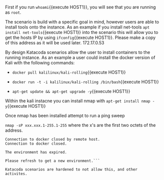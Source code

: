 First if you run `whoami`{{execute HOST1}}, you will see that you are running as `root`. 

The scenario is build with a specific goal in mind, however users are able to install tools onto the instance. 
As an example if you install net-tools `apt install net-tools`{{execute HOST1}} into the scenario this will allow you to get the hosts IP
by using `ifconfig`{{execute HOST1}}. Please make a copy of this address as it will be used later. 172.17.0.53

By design Katacoda scenarios allow the user to install containers to the running instance. 
As an example a user could install the docker version of Kali with the following commands: 

* `docker pull kalilinux/kali-rolling`{{execute HOST1}}

* `docker run -t -i kalilinux/kali-rolling /bin/bash`{{execute HOST1}}

* `apt-get update && apt-get upgrade -y`{{execute HOST1}}

Within the kali instacne you can install nmap with `apt-get install nmap -y`{{execute HOST1}}

Once nmap has been installed attempt to run a ping sweep

`nmap -sP xxx.xxx.1-255.1-255` where the x's are the first two octets of the address. 

```Starting Nmap 7.80 ( https://nmap.org ) at 2020-06-03 14:47 UTC
Connection to docker closed by remote host.
Connection to docker closed.

The environment has expired.

Please refresh to get a new environment.```

Katacoda scenarios are hardened to not allow this, and other activites. 

